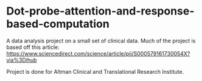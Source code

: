 # Dot-probe-attention-and-response-based-computation
A data analysis project on a small set of clinical data. Much of the project is based off this article: https://www.sciencedirect.com/science/article/pii/S000579161730054X?via%3Dihub

Project is done for Altman Clinical and Translational Research Institute.
